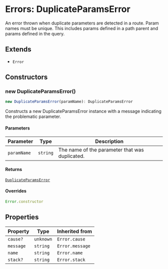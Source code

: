 # Errors: DuplicateParamsError

An error thrown when duplicate parameters are detected in a route.
Param names must be unique. This includes params defined in a path
parent and params defined in the query.

## Extends

- `Error`

## Constructors

### new DuplicateParamsError()

```ts
new DuplicateParamsError(paramName): DuplicateParamsError
```

Constructs a new DuplicateParamsError instance with a message indicating the problematic parameter.

#### Parameters

| Parameter | Type | Description |
| ------ | ------ | ------ |
| `paramName` | `string` | The name of the parameter that was duplicated. |

#### Returns

[`DuplicateParamsError`](DuplicateParamsError.md)

#### Overrides

```ts
Error.constructor
```

## Properties

| Property | Type | Inherited from |
| ------ | ------ | ------ |
| <a id="cause"></a> `cause?` | `unknown` | `Error.cause` |
| <a id="message"></a> `message` | `string` | `Error.message` |
| <a id="name"></a> `name` | `string` | `Error.name` |
| <a id="stack"></a> `stack?` | `string` | `Error.stack` |
